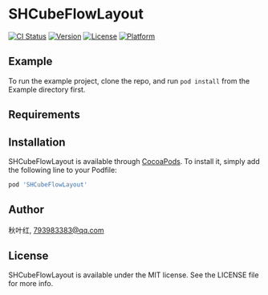 # SHCubeFlowLayout

[![CI Status](https://img.shields.io/travis/秋叶红/SHCubeFlowLayout.svg?style=flat)](https://travis-ci.org/秋叶红/SHCubeFlowLayout)
[![Version](https://img.shields.io/cocoapods/v/SHCubeFlowLayout.svg?style=flat)](https://cocoapods.org/pods/SHCubeFlowLayout)
[![License](https://img.shields.io/cocoapods/l/SHCubeFlowLayout.svg?style=flat)](https://cocoapods.org/pods/SHCubeFlowLayout)
[![Platform](https://img.shields.io/cocoapods/p/SHCubeFlowLayout.svg?style=flat)](https://cocoapods.org/pods/SHCubeFlowLayout)

## Example

To run the example project, clone the repo, and run `pod install` from the Example directory first.

## Requirements

## Installation

SHCubeFlowLayout is available through [CocoaPods](https://cocoapods.org). To install
it, simply add the following line to your Podfile:

```ruby
pod 'SHCubeFlowLayout'
```

## Author

秋叶红, 793983383@qq.com

## License

SHCubeFlowLayout is available under the MIT license. See the LICENSE file for more info.
